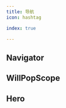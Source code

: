 ```yaml
---
title: 导航
icon: hashtag

index: true

---
```


<!-- more -->

## Navigator

## WillPopScope

## Hero